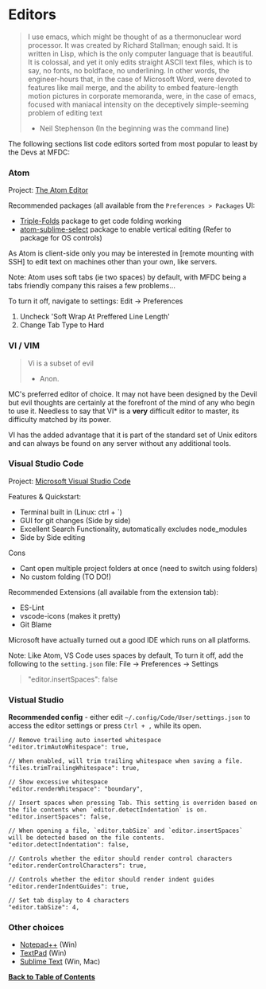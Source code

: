 Editors
=======

> I use emacs, which might be thought of as a thermonuclear word processor. It was created by Richard Stallman; enough said. It is written in Lisp, which is the only computer language that is beautiful. It is colossal, and yet it only edits straight ASCII text files, which is to say, no fonts, no boldface, no underlining. In other words, the engineer-hours that, in the case of Microsoft Word, were devoted to features like mail merge, and the ability to embed feature-length motion pictures in corporate memoranda, were, in the case of emacs, focused with maniacal intensity on the deceptively simple-seeming problem of editing text
> - Neil Stephenson (In the beginning was the command line)


The following sections list code editors sorted from most popular to least by the Devs at MFDC:


### Atom

Project: [The Atom Editor](https://github.com/atom/atom)

Recommended packages (all available from the `Preferences > Packages` UI:

* [Triple-Folds](https://atom.io/packages/triple-folds) package to get code folding working
* [atom-sublime-select](https://atom.io/packages/sublime-style-column-selection) package to enable vertical editing (Refer to package for OS controls)

As Atom is client-side only you may be interested in [remote mounting with SSH] to edit text on machines other than your own, like servers.

Note: Atom uses soft tabs (ie two spaces) by default, with MFDC being a tabs friendly company this raises a few problems...

To turn it off, navigate to settings:
Edit -> Preferences

1. Uncheck 'Soft Wrap At Preffered Line Length'
2. Change Tab Type to Hard

### VI / VIM

> Vi is a subset of evil
> - Anon.

MC's preferred editor of choice. It may not have been designed by the Devil but evil thoughts are certainly at the forefront of the mind of any who begin to use it. Needless to say that VI* is a **very** difficult editor to master, its difficulty matched by its power.

VI has the added advantage that it is part of the standard set of Unix editors and can always be found on any server without any additional tools.

### Visual Studio Code

Project: [Microsoft Visual Studio Code](https://github.com/Microsoft/vscode)

Features & Quickstart:
* Terminal built in (Linux: ctrl + `)
* GUI for git changes (Side by side)
* Excellent Search Functionality, automatically excludes node_modules
* Side by Side editing

Cons
* Cant open multiple project folders at once (need to switch using folders)
* No custom folding (TO DO!)

Recommended Extensions (all available from the extension tab):

* ES-Lint
* vscode-icons (makes it pretty)
* Git Blame

Microsoft have actually turned out a good IDE which runs on all platforms.

Note: Like Atom, VS Code uses spaces by default, To turn it off, add the following to the `setting.json` file:
File -> Preferences -> Settings

> "editor.insertSpaces": false

### Vistual Studio

**Recommended config** - either edit `~/.config/Code/User/settings.json` to access the editor settings or press `Ctrl + ,` while its open.

```
// Remove trailing auto inserted whitespace
"editor.trimAutoWhitespace": true,

// When enabled, will trim trailing whitespace when saving a file.
"files.trimTrailingWhitespace": true,

// Show excessive whitespace
"editor.renderWhitespace": "boundary",

// Insert spaces when pressing Tab. This setting is overriden based on the file contents when `editor.detectIndentation` is on.
"editor.insertSpaces": false,

// When opening a file, `editor.tabSize` and `editor.insertSpaces` will be detected based on the file contents.
"editor.detectIndentation": false,

// Controls whether the editor should render control characters
"editor.renderControlCharacters": true,

// Controls whether the editor should render indent guides
"editor.renderIndentGuides": true,

// Set tab display to 4 characters
"editor.tabSize": 4,
```


### Other choices

* [Notepad++](http://www.notepad-plus-plus.org) (Win)
* [TextPad](http://www.textpad.com/) (Win)
* [Sublime Text](http://www.sublimetext.com) (Win, Mac)


**[Back to Table of Contents](../README.md)**
